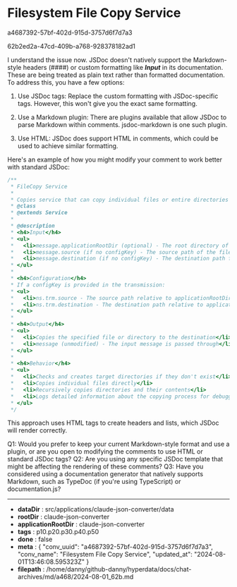 # Filesystem File Copy Service

a4687392-57bf-402d-915d-3757d6f7d7a3

62b2ed2a-47cd-409b-a768-928378182ad1

 I understand the issue now. JSDoc doesn't natively support the Markdown-style headers (####) or custom formatting like __*Input*__ in its documentation. These are being treated as plain text rather than formatted documentation. To address this, you have a few options:

1. Use JSDoc tags:
   Replace the custom formatting with JSDoc-specific tags. However, this won't give you the exact same formatting.

2. Use a Markdown plugin:
   There are plugins available that allow JSDoc to parse Markdown within comments. jsdoc-markdown is one such plugin.

3. Use HTML:
   JSDoc does support HTML in comments, which could be used to achieve similar formatting.

Here's an example of how you might modify your comment to work better with standard JSDoc:

```javascript
/**
 * FileCopy Service
 * 
 * Copies service that can copy individual files or entire directories on the local filesystem.
 * @class
 * @extends Service
 * 
 * @description
 * <h4>Input</h4>
 * <ul>
 *   <li>message.applicationRootDir (optional) - The root directory of the application</li>
 *   <li>message.source (if no configKey) - The source path of the file or directory to copy</li>
 *   <li>message.destination (if no configKey) - The destination path for the copied file or directory</li>
 * </ul>
 * 
 * <h4>Configuration</h4>
 * If a configKey is provided in the transmission:
 * <ul>
 *   <li>ns.trm.source - The source path relative to applicationRootDir</li>
 *   <li>ns.trm.destination - The destination path relative to applicationRootDir</li>
 * </ul>
 * 
 * <h4>Output</h4>
 * <ul>
 *   <li>Copies the specified file or directory to the destination</li>
 *   <li>message (unmodified) - The input message is passed through</li>
 * </ul>
 * 
 * <h4>Behavior</h4>
 * <ul>
 *   <li>Checks and creates target directories if they don't exist</li>
 *   <li>Copies individual files directly</li>
 *   <li>Recursively copies directories and their contents</li>
 *   <li>Logs detailed information about the copying process for debugging</li>
 * </ul>
 */
```

This approach uses HTML tags to create headers and lists, which JSDoc will render correctly.

Q1: Would you prefer to keep your current Markdown-style format and use a plugin, or are you open to modifying the comments to use HTML or standard JSDoc tags?
Q2: Are you using any specific JSDoc template that might be affecting the rendering of these comments?
Q3: Have you considered using a documentation generator that natively supports Markdown, such as TypeDoc (if you're using TypeScript) or documentation.js?

---

* **dataDir** : src/applications/claude-json-converter/data
* **rootDir** : claude-json-converter
* **applicationRootDir** : claude-json-converter
* **tags** : p10.p20.p30.p40.p50
* **done** : false
* **meta** : {
  "conv_uuid": "a4687392-57bf-402d-915d-3757d6f7d7a3",
  "conv_name": "Filesystem File Copy Service",
  "updated_at": "2024-08-01T13:46:08.595323Z"
}
* **filepath** : /home/danny/github-danny/hyperdata/docs/chat-archives/md/a468/2024-08-01_62b.md